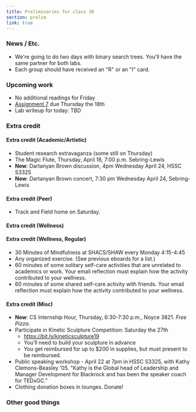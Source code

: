 ```yaml
---
title: Preliminaries for class 30
section: prelim
link: true
---
```

### News / Etc.

* We're going to do two days with binary search trees.  You'll have
  the same partner for both labs.
* Each group should have received an "R" or an "I" card.

### Upcoming work

* No additional readings for Friday
* [Assignment 7](../assignments/assignment07) due Thursday the 18th
* Lab writeup for today: TBD

### Extra credit

#### Extra credit (Academic/Artistic)

* Student research extravaganza (some still on Thursday)
* The Magic Flute, Thursday, April 18, 7:00 p.m. Sebring-Lewis
* **New**: Dartanyan Brown discussion, 4pm Wednesday April 24, HSSC S3325
* **New**: Dartanyan Brown concert, 7:30 pm Wednesday April 24, Sebring-Lewis

#### Extra credit (Peer)

* Track and Field home on Saturday.  

#### Extra credit (Wellness)

#### Extra credit (Wellness, Regular)

* 30 Minutes of Mindfulness at SHACS/SHAW every Monday 4:15-4:45
* Any organized exercise.  (See previous eboards for a list.)
* 60 minutes of some solitary self-care activities that are unrelated to 
  academics or work.  Your email reflection must explain how
  the activity contributed to your wellness.
* 60 minutes of some shared self-care activity with friends.  Your email 
  reflection must explain how the activity contributed to your wellness.

#### Extra credit (Misc)

* **New**: CS Internship Hour, Thursday, 6:30-7:30 p.m., Noyce 3821. 
  _Free Pizza_.
* Participate in Kinetic Sculpture Competition: Saturday the 27th
    * <https://bit.ly/kineticsculpture19>
    * You'll need to build your sculpture in advance
    * You get reimbursed for up to $200 in supplies, but must present
      to be reimbursed.
* Public speaking workshop - April 22 at 7pm in HSSC S3325, with
  Kathy Clemons-Beasley '05.  "Kathy is the Global head of Leadership
  and Manager Development for Blackrock and has been the speaker
  coach for TEDxGC."
* Clothing donation boxes in lounges.  Donate! 

### Other good things

